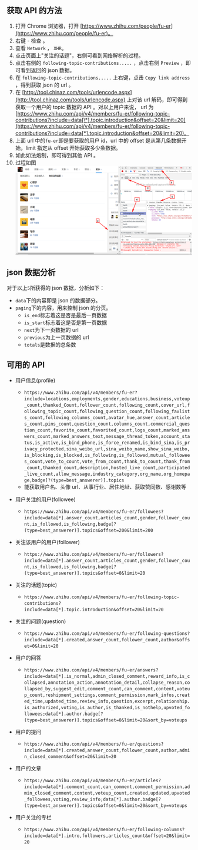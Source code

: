 
## 获取 API 的方法
1. 打开 Chrome 浏览器，打开 [https://www.zhihu.com/people/fu-er](https://www.zhihu.com/people/fu-er)。
1. 右键 - 检查  。
1. 查看 `Network` ， `XHR`。
1. 点击页面上"关注的话题"，右侧可看到网络解析的过程。
1. 点击右侧的 `following-topic-contributions.....` ，点击右侧 `Preview` ，即可看到返回的 json 数据。
1. 在 `following-topic-contributions.....` 上右键，点击 `Copy link address` ，得到获取 json 的 url 。
1. 在 [http://tool.chinaz.com/tools/urlencode.aspx](http://tool.chinaz.com/tools/urlencode.aspx) 上对该 url 解码，即可得到获取一个用户的 topic 数据的 API 。对以上用户来说， url 为[https://www.zhihu.com/api/v4/members/fu-er/following-topic-contributions?include=data[\*].topic.introduction&offset=20&limit=20](https://www.zhihu.com/api/v4/members/fu-er/following-topic-contributions?include=data[*].topic.introduction&offset=20&limit=20)。
1. 上面 url 中的`fu-er`即是要获取的用户 id，url 中的 offset 是从第几条数据开始，limit 指定从 offset 开始获取多少条数据。
1. 如此如法炮制，即可得到其他 API 。
1. 过程如图![页面网络分析](页面网络分析.png)

## json 数据分析
对于以上`5`所获得的 json 数据，分析如下：
- `data`下的内容即是 json 的数据部分。
- `paging`下的内容，用来控制 json 的分页。
    - `is_end`标志着这是否是最后一页数据
    - `is_start`标志着这是否是第一页数据
    - `next`为下一页数据的 url
    - `previous`为上一页数据的 url
    - `totals`是数据的总条数
    
## 可用的 API
- 用户信息(profile)
    - `https://www.zhihu.com/api/v4/members/fu-er?include=locations,employments,gender,educations,business,voteup_count,thanked_Count,follower_count,following_count,cover_url,following_topic_count,following_question_count,following_favlists_count,following_columns_count,avatar_hue,answer_count,articles_count,pins_count,question_count,columns_count,commercial_question_count,favorite_count,favorited_count,logs_count,marked_answers_count,marked_answers_text,message_thread_token,account_status,is_active,is_bind_phone,is_force_renamed,is_bind_sina,is_privacy_protected,sina_weibo_url,sina_weibo_name,show_sina_weibo,is_blocking,is_blocked,is_following,is_followed,mutual_followees_count,vote_to_count,vote_from_count,thank_to_count,thank_from_count,thanked_count,description,hosted_live_count,participated_live_count,allow_message,industry_category,org_name,org_homepage,badge[?(type=best_answerer)].topics`
    - 能获取用户名、头像 url、从事行业、居住地址、获取赞同数、感谢数等
- 用户关注的用户(followee)
    - `https://www.zhihu.com/api/v4/members/fu-er/followees?include=data[*].answer_count,articles_count,gender,follower_count,is_followed,is_following,badge[?(type=best_answerer)].topics&offset=200&limit=200`

- 关注该用户的用户(follower)
    - `https://www.zhihu.com/api/v4/members/fu-er/followers?include=data[*].answer_count,articles_count,gender,follower_count,is_followed,is_following,badge[?(type=best_answerer)].topics&offset=0&limit=20`

- 关注的话题(topic)
    - `https://www.zhihu.com/api/v4/members/fu-er/following-topic-contributions?include=data[*].topic.introduction&offset=20&limit=20`

- 关注的问题(question)
    - `https://www.zhihu.com/api/v4/members/fu-er/following-questions?include=data[*].created,answer_count,follower_count,author&offset=0&limit=20`
- 用户的回答
    - `https://www.zhihu.com/api/v4/members/fu-er/answers?include=data[*].is_normal,admin_closed_comment,reward_info,is_collapsed,annotation_action,annotation_detail,collapse_reason,collapsed_by,suggest_edit,comment_count,can_comment,content,voteup_count,reshipment_settings,comment_permission,mark_infos,created_time,updated_time,review_info,question,excerpt,relationship.is_authorized,voting,is_author,is_thanked,is_nothelp,upvoted_followees;data[*].author.badge[?(type=best_answerer)].topics&offset=0&limit=20&sort_by=voteups`

- 用户的提问
    - `https://www.zhihu.com/api/v4/members/fu-er/questions?include=data[*].created,answer_count,follower_count,author,admin_closed_comment&offset=20&limit=20`

- 用户的文章
    - `https://www.zhihu.com/api/v4/members/fu-er/articles?include=data[*].comment_count,can_comment,comment_permission,admin_closed_comment,content,voteup_count,created,updated,upvoted_followees,voting,review_info;data[*].author.badge[?(type=best_answerer)].topics&offset=0&limit=20&sort_by=voteups`

- 用户关注的专栏
    - `https://www.zhihu.com/api/v4/members/fu-er/following-columns?include=data[*].intro,followers,articles_count&offset=20&limit=20`
